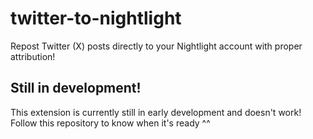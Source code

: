 # twitter-to-nightlight
 Repost Twitter (X) posts directly to your Nightlight account with proper attribution!

## Still in development!
This extension is currently still in early development and doesn't work! Follow this repository to know when it's ready ^^
